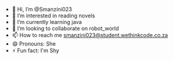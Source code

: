 - 👋 Hi, I’m @Smanzini023
- 👀 I’m interested in reading novels
- 🌱 I’m currently learning java
- 💞️ I’m looking to collaborate on robot_world
- 📫 How to reach me smanzini023@student.wethinkcode.co.za
- 😄 Pronouns: She
- ⚡ Fun fact: I'm Shy

<!---
Smanzini023/Smanzini023 is a ✨ special ✨ repository because its `README.md` (this file) appears on your GitHub profile.
You can click the Preview link to take a look at your changes.
--->
